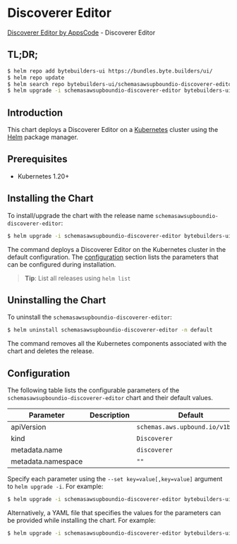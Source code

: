 # Discoverer Editor

[Discoverer Editor by AppsCode](https://byte.builders) - Discoverer Editor

## TL;DR;

```bash
$ helm repo add bytebuilders-ui https://bundles.byte.builders/ui/
$ helm repo update
$ helm search repo bytebuilders-ui/schemasawsupboundio-discoverer-editor --version=v0.4.18
$ helm upgrade -i schemasawsupboundio-discoverer-editor bytebuilders-ui/schemasawsupboundio-discoverer-editor -n default --create-namespace --version=v0.4.18
```

## Introduction

This chart deploys a Discoverer Editor on a [Kubernetes](http://kubernetes.io) cluster using the [Helm](https://helm.sh) package manager.

## Prerequisites

- Kubernetes 1.20+

## Installing the Chart

To install/upgrade the chart with the release name `schemasawsupboundio-discoverer-editor`:

```bash
$ helm upgrade -i schemasawsupboundio-discoverer-editor bytebuilders-ui/schemasawsupboundio-discoverer-editor -n default --create-namespace --version=v0.4.18
```

The command deploys a Discoverer Editor on the Kubernetes cluster in the default configuration. The [configuration](#configuration) section lists the parameters that can be configured during installation.

> **Tip**: List all releases using `helm list`

## Uninstalling the Chart

To uninstall the `schemasawsupboundio-discoverer-editor`:

```bash
$ helm uninstall schemasawsupboundio-discoverer-editor -n default
```

The command removes all the Kubernetes components associated with the chart and deletes the release.

## Configuration

The following table lists the configurable parameters of the `schemasawsupboundio-discoverer-editor` chart and their default values.

|     Parameter      | Description |                   Default                   |
|--------------------|-------------|---------------------------------------------|
| apiVersion         |             | <code>schemas.aws.upbound.io/v1beta1</code> |
| kind               |             | <code>Discoverer</code>                     |
| metadata.name      |             | <code>discoverer</code>                     |
| metadata.namespace |             | <code>""</code>                             |


Specify each parameter using the `--set key=value[,key=value]` argument to `helm upgrade -i`. For example:

```bash
$ helm upgrade -i schemasawsupboundio-discoverer-editor bytebuilders-ui/schemasawsupboundio-discoverer-editor -n default --create-namespace --version=v0.4.18 --set apiVersion=schemas.aws.upbound.io/v1beta1
```

Alternatively, a YAML file that specifies the values for the parameters can be provided while
installing the chart. For example:

```bash
$ helm upgrade -i schemasawsupboundio-discoverer-editor bytebuilders-ui/schemasawsupboundio-discoverer-editor -n default --create-namespace --version=v0.4.18 --values values.yaml
```
